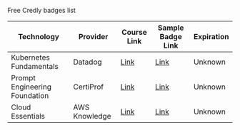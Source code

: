 Free Credly badges list

| Technology | Provider | Course Link | Sample Badge Link | Expiration |
| --- | --- | --- | --- | --- |
| Kubernetes Fundamentals | Datadog | [Link](https://learn.datadoghq.com/bundles/k8s-fundamentals)| [Link](https://www.credly.com/org/datadog/badge/kubernetes-fundamentals) | Unknown |
| Prompt Engineering Foundation | CertiProf | [Link](https://certiprof.com/products/prompt-engineering-foundation-professional-certification-cpefpc)| [Link](https://www.credly.com/org/certiprof/badge/prompt-engineering-foundation-professional-certific.1) | Unknown |
| Cloud Essentials | AWS Knowledge | [Link](https://explore.skillbuilder.aws/learn/public/learning_plan/view/82/cloud-essentials-knowledge-badge-readiness-path)| [Link](https://www.credly.com/org/amazon-web-services/badge/aws-knowledge-cloud-essentials) | Unknown |
